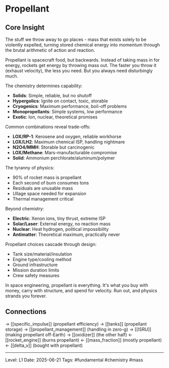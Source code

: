 # Propellant

## Core Insight
The stuff we throw away to go places - mass that exists solely to be violently expelled, turning stored chemical energy into momentum through the brutal arithmetic of action and reaction.

Propellant is spacecraft food, but backwards. Instead of taking mass in for energy, rockets get energy by throwing mass out. The faster you throw it (exhaust velocity), the less you need. But you always need disturbingly much.

The chemistry determines capability:
- **Solids**: Simple, reliable, but no shutoff
- **Hypergolics**: Ignite on contact, toxic, storable
- **Cryogenics**: Maximum performance, boil-off problems
- **Monopropellants**: Simple systems, low performance
- **Exotic**: Ion, nuclear, theoretical promises

Common combinations reveal trade-offs:
- **LOX/RP-1**: Kerosene and oxygen, reliable workhorse
- **LOX/LH2**: Maximum chemical ISP, handling nightmare
- **N2O4/MMH**: Storable but carcinogenic
- **LOX/Methane**: Mars-manufacturable compromise
- **Solid**: Ammonium perchlorate/aluminum/polymer

The tyranny of physics:
- 90% of rocket mass is propellant
- Each second of burn consumes tons
- Residuals are unusable mass
- Ullage space needed for expansion
- Thermal management critical

Beyond chemistry:
- **Electric**: Xenon ions, tiny thrust, extreme ISP
- **Solar/Laser**: External energy, no reaction mass
- **Nuclear**: Heat hydrogen, political impossibility
- **Antimatter**: Theoretical maximum, practically never

Propellant choices cascade through design:
- Tank size/material/insulation
- Engine type/cooling method
- Ground infrastructure
- Mission duration limits
- Crew safety measures

In space engineering, propellant is everything. It's what you buy with money, carry with structure, and spend for velocity. Run out, and physics strands you forever.

## Connections
→ [[specific_impulse]] (propellant efficiency)
→ [[tanks]] (propellant storage)
→ [[propellant_management]] (handling in zero-g)
→ [[ISRU]] (making propellant off-Earth)
→ [[oxidizer]] (the other half)
← [[rocket_engine]] (burns propellant)
← [[mass_fraction]] (mostly propellant)
← [[delta_v]] (bought with propellant)

---
Level: L1
Date: 2025-06-21
Tags: #fundamental #chemistry #mass